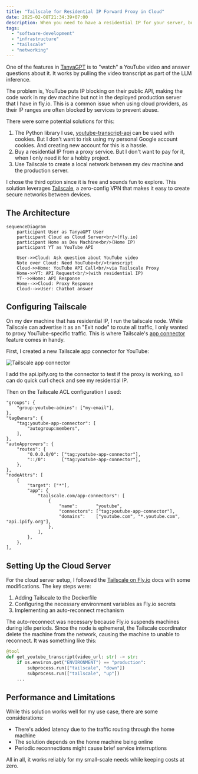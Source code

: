 ```yaml
---
title: "Tailscale for Residential IP Forward Proxy in Cloud"
date: 2025-02-08T21:34:39+07:00
description: When you need to have a residential IP for your server, but you don't want to pay for it dedicated proxy service.
tags:
  - "software-development"
  - "infrastructure"
  - "tailscale"
  - "networking"
---
```


One of the features in [TanyaGPT](https://tanyagpt.my.id/) is to "watch" a YouTube video and answer questions about it. It works by pulling the video transcript as part of the LLM inference.

The problem is, YouTube puts IP blocking on their public API, making the code work in my dev machine but not in the deployed production server that I have in fly.io. This is a common issue when using cloud providers, as their IP ranges are often blocked by services to prevent abuse.

There were some potential solutions for this:
1. The Python library I use, [youtube-transcript-api](https://github.com/jdepoix/youtube-transcript-api) can be used with cookies. But I don't want to risk using my personal Google account cookies. And creating new account for this is a hassle.
2. Buy a residential IP from a proxy service. But I don't want to pay for it, when I only need it for a hobby project.
3. Use Tailscale to create a local network between my dev machine and the production server.

I chose the third option since it is free and sounds fun to explore. This solution leverages [Tailscale](https://tailscale.com/), a zero-config VPN that makes it easy to create secure networks between devices.


## The Architecture

```mermaid
sequenceDiagram
    participant User as TanyaGPT User
    participant Cloud as Cloud Server<br/>(fly.io)
    participant Home as Dev Machine<br/>(Home IP)
    participant YT as YouTube API

    User->>Cloud: Ask question about YouTube video
    Note over Cloud: Need YouTube<br/>transcript
    Cloud->>Home: YouTube API Call<br/>via Tailscale Proxy
    Home->>YT: API Request<br/>(with residential IP)
    YT-->>Home: API Response
    Home-->>Cloud: Proxy Response
    Cloud-->>User: Chatbot answer
```

## Configuring Tailscale

On my dev machine that has residential IP, I run the tailscale node. While Tailscale can advertise it as an "Exit node" to route all traffic, I only wanted to proxy YouTube-specific traffic. This is where Tailscale's [app connector](https://tailscale.com/kb/1281/app-connectors) feature comes in handy.

First, I created a new Tailscale app connector for YouTube:

![Tailscale app connector](/images/tailscale-app-connector.png)

I add the api.ipify.org to the connector to test if the proxy is working, so I can do quick curl check and see my residential IP.

Then on the Tailscale ACL configuration I used:

```hcl
"groups": {
    "group:youtube-admins": ["my-email"],
},
"tagOwners": {
    "tag:youtube-app-connector": [
        "autogroup:members",
    ],
},
"autoApprovers": {
    "routes": {
        "0.0.0.0/0": ["tag:youtube-app-connector"],
        "::/0":      ["tag:youtube-app-connector"],
    },
},
"nodeAttrs": [
    {
        "target": ["*"],
        "app": {
            "tailscale.com/app-connectors": [
                {
                    "name":       "youtube",
                    "connectors": ["tag:youtube-app-connector"],
                    "domains":    ["youtube.com", "*.youtube.com", "api.ipify.org"],
                },
            ],
        },
    },
],
```

## Setting Up the Cloud Server

For the cloud server setup, I followed the [Tailscale on Fly.io](https://tailscale.com/kb/1132/flydotio) docs with some modifications. The key steps were:

1. Adding Tailscale to the Dockerfile
2. Configuring the necessary environment variables as Fly.io secrets
3. Implementing an auto-reconnect mechanism

The auto-reconnect was necessary because Fly.io suspends machines during idle periods. Since the node is ephemeral, the Tailscale coordinator delete the machine from the network, causing the machine to unable to reconnect. It was something like this:

```python
@tool
def get_youtube_transcript(video_url: str) -> str:
    if os.environ.get("ENVIRONMENT") == "production":
        subprocess.run(["tailscale", "down"])
        subprocess.run(["tailscale", "up"])
    ...
```

## Performance and Limitations

While this solution works well for my use case, there are some considerations:
- There's added latency due to the traffic routing through the home machine
- The solution depends on the home machine being online
- Periodic reconnections might cause brief service interruptions

All in all, it works reliably for my small-scale needs while keeping costs at zero.
